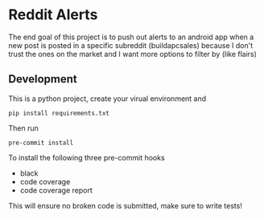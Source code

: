 # Reddit Alerts
The end goal of this project is to push out alerts to an android app when a new post is posted in a specific subreddit
(buildapcsales) because I don't trust the ones on the market and I want more options to filter by (like flairs)

## Development
This is a python project, create your virual environment and 

    pip install requirements.txt
    
Then run

    pre-commit install
    
To install the following three pre-commit hooks

 - black
 - code coverage
 - code coverage report
 
This will ensure no broken code is submitted, make sure to write tests!

